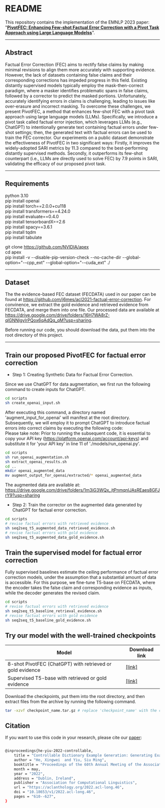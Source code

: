 # README
This repository contains the implementation of the EMNLP 2023 paper: 
"[**PivotFEC: Enhancing Few-shot Factual Error Correction with a Pivot Task Approach using Large Language Modelss**](https://aclanthology.org/2023.emnlp-long.1246/)".
****
##  Abstract
Factual Error Correction (FEC) aims to rectify false claims by making minimal revisions to align them more accurately with supporting evidence. However, the lack of datasets containing false claims and their corresponding corrections has impeded progress in this field. Existing distantly supervised models typically employ the mask-then-correct paradigm, where a masker identifies problematic spans in false claims, followed by a corrector to predict the masked portions. Unfortunately, accurately identifying errors in claims is challenging, leading to issues like over-erasure and incorrect masking. 
To overcome these challenges, we present PivotFEC, a method that enhances few-shot FEC with a pivot task approach using large language models (LLMs). 
Specifically, we introduce a pivot task called factual error injection, which leverages LLMs (e.g., ChatGPT) to intentionally generate text containing factual errors under few-shot settings; then, the generated text with factual errors can be used to train the FEC corrector. 
Our experiments on a public dataset demonstrate the effectiveness of PivotFEC in two significant ways: Firstly, it improves the widely-adopted SARI metrics by 11.3 compared to the best-performing distantly supervised methods. 
Secondly, it outperforms its few-shot counterpart (i.e., LLMs are directly used to solve FEC) by 7.9 points in SARI, validating the efficacy of our proposed pivot task.
****
## Requirements
python 3.10   
pip install openai  
pip install torch==2.0.0+cu118  
pip install transformers==4.24.0  
pip install evaluate==0.4.0  
pip install tensorboardX==2.6  
pip install spacy==3.6.1  
pip install tqdm  
pip install tabulate   


git clone https://github.com/NVIDIA/apex  
cd apex  
pip install -v --disable-pip-version-check --no-cache-dir --global-option="--cpp_ext" --global-option="--cuda_ext" ./
****

## Dataset
The the evidence-based FEC dataset (FECDATA) used in our paper can be found at https://github.com/j6mes/acl2021-factual-error-correction. For convinence, we extract the gold evidence and retrieved evidence from FECDATA, and merge them into one file. Our processed data are available at https://drive.google.com/drive/folders/16H7WA8rZ-qlGNNIgylrPQox6qAdQq_qM?usp=sharing.

Before running our code, you should download the data, put them into the root directory of this project.


****
## Train our proposed PivotFEC for factual error correction


* Step 1: Creating Synthetic Data for Factual Error Correction.

Since we use ChatGPT for data augmentation, we first run the following command to create inputs for ChatGPT.
```bash
cd scripts  
sh create_openai_input.sh
```


After executing this command, a directory named 'augment_input_for_openai' will manifest at the root directory. Subsequently, we will employ it to prompt ChatGPT to introduce factual errors into correct claims by executing the following code:  
Please take note: Prior to running the subsequent code, it is essential to copy your API key (https://platform.openai.com/account/api-keys) and substitute it for 'your API key' in line 11 of './models/run_openai.py'.
```bash
cd scripts  
sh run_openai_augmentation.sh
sh extract_openai_results.sh
cd ..
mkdir openai_augmented_data
mv augment_output_for_openai/extracted/* openai_augmented_data
```

The augmented data are available at: https://drive.google.com/drive/folders/1m3iG3WQx_jtPnmqnlJAsREaes8GFJrY9?usp=sharing

* Step 2: Train the corrector on the augmented data generated by ChatGPT for factual error correction.
```bash
cd scripts 
# revise factual errors with retrieved evidence 
sh seq2seq_t5_augmented_data_retrieved_evidence.sh
# revise factual errors with gold evidence
sh seq2seq_t5_augmented_data_gold_evidence.sh
```

## Train the supervised model for factual error correction

Fully supervised baselines estimate the ceiling performance of factual error correction models, under the assumption that a substantial amount of data is accessible. 
For this purpose, we fine-tune T5-base on FECDATA, where the encoder takes the false claim and corresponding evidence as inputs, while the decoder generates the revised claim. 
```bash
cd scripts  
# revise factual errors with retrieved evidence
sh seq2seq_t5_baseline_retrieval_evidence.sh 
# revise factual errors with gold evidence
sh seq2seq_t5_baseline_gold_evidence.sh 
```

## Try our model with the well-trained checkpoints 
| Model           |  Download link
|----------------------|--------|
| 8-shot PivotFEC (ChatGPT) with retrieved or gold evidence | [\[link\]](https://drive.google.com/file/d/1DYy55UmAoaqeyuw_zlR4uXNFFNwj0KYP/view?usp=sharing)  | 
| Supervised T5-base with retrieved or gold evidence| [\[link\]](https://drive.google.com/file/d/17NQLRj0Y7PraSGlWE4nCpvyQDhkeZvjd/view?usp=sharing)  | 

Download the checkpoints, put them into the root directory, and then extract files from the archive by running the following command.
```bash
tar -xzvf checkpoint_name.tar.gz # replace 'checkpoint_name' with the corresponding checkpoint name.
```



## Citation
If you want to use this code in your research, please cite our [paper](https://aclanthology.org/2023.emnlp-long.400006/):
```bash

@inproceedings{he-yiu-2022-controllable,
    title = "Controllable Dictionary Example Generation: Generating Example Sentences for Specific Targeted Audiences",
    author = "He, Xingwei  and Yiu, Siu Ming",
    booktitle = "Proceedings of the 60th Annual Meeting of the Association for Computational Linguistics (Volume 1: Long Papers)",
    month = may,
    year = "2022",
    address = "Dublin, Ireland",
    publisher = "Association for Computational Linguistics",
    url = "https://aclanthology.org/2022.acl-long.46",
    doi = "10.18653/v1/2022.acl-long.46",
    pages = "610--627",
}

```